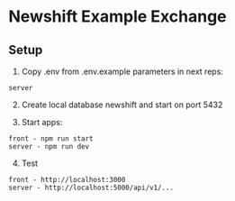 # Newshift Example Exchange

## Setup

1. Copy .env from .env.example parameters in next reps:

```
server
```

2. Create local database newshift and start on port 5432

3. Start apps:

```
front - npm run start
server - npm run dev
```

4. Test

```
front - http://localhost:3000
server - http://localhost:5000/api/v1/...

```
